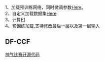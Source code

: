 1、加载预训练网络，同时微调参数[Here](https://zhuanlan.zhihu.com/p/25983105)。<br>
2、自定义加载数据集[Here](https://zhuanlan.zhihu.com/p/37131822) <br>
3、计算[F1](https://blog.csdn.net/qq_16234613/article/details/80039080) <br>
4、[预训练加载](https://zhuanlan.zhihu.com/p/25980324),支持修改最后一层以及第一层输入 <br>

## DF-CCF
[神气比赛开源代码](https://github.com/PanJianning/2018-shenqi-image-classification)
